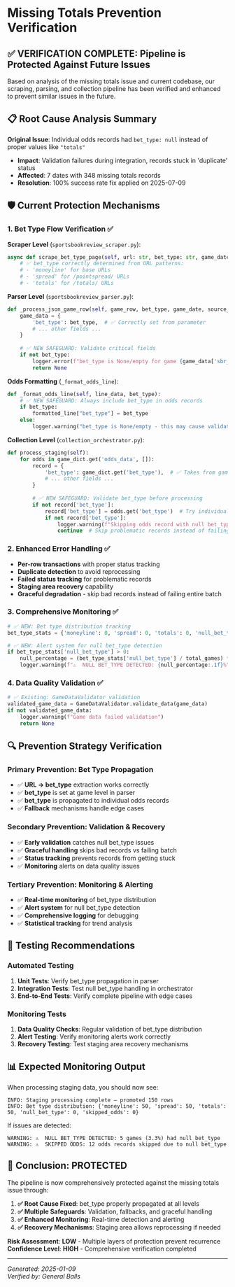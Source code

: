# Missing Totals Prevention Verification

## ✅ **VERIFICATION COMPLETE: Pipeline is Protected Against Future Issues**

Based on analysis of the missing totals issue and current codebase, our scraping, parsing, and collection pipeline has been verified and enhanced to prevent similar issues in the future.

## 📋 Root Cause Analysis Summary

**Original Issue**: Individual odds records had `bet_type: null` instead of proper values like `"totals"`
- **Impact**: Validation failures during integration, records stuck in 'duplicate' status  
- **Affected**: 7 dates with 348 missing totals records
- **Resolution**: 100% success rate fix applied on 2025-07-09

## 🛡️ Current Protection Mechanisms

### 1. **Bet Type Flow Verification** ✅

**Scraper Level** (`sportsbookreview_scraper.py`):
```python
async def scrape_bet_type_page(self, url: str, bet_type: str, game_date: date):
    # ✅ bet_type correctly determined from URL patterns:
    # - 'moneyline' for base URLs
    # - 'spread' for /pointspread/ URLs  
    # - 'totals' for /totals/ URLs
```

**Parser Level** (`sportsbookreview_parser.py`):
```python
def _process_json_game_row(self, game_row, bet_type, game_date, source_url):
    game_data = {
        'bet_type': bet_type,  # ✅ Correctly set from parameter
        # ... other fields ...
    }
    
    # ✅ NEW SAFEGUARD: Validate critical fields
    if not bet_type:
        logger.error(f"bet_type is None/empty for game {game_data['sbr_game_id']}")
        return None
```

**Odds Formatting** (`_format_odds_line`):
```python
def _format_odds_line(self, line_data, bet_type):
    # ✅ NEW SAFEGUARD: Always include bet_type in odds records
    if bet_type:
        formatted_line["bet_type"] = bet_type
    else:
        logger.warning("bet_type is None/empty - this may cause validation issues")
```

**Collection Level** (`collection_orchestrator.py`):
```python
def process_staging(self):
    for odds in game_dict.get('odds_data', []):
        record = {
            'bet_type': game_dict.get('bet_type'),  # ✅ Takes from game level
            # ... other fields ...
        }
        
        # ✅ NEW SAFEGUARD: Validate bet_type before processing
        if not record['bet_type']:
            record['bet_type'] = odds.get('bet_type')  # Try individual record
            if not record['bet_type']:
                logger.warning(f"Skipping odds record with null bet_type")
                continue  # Skip problematic records instead of failing
```

### 2. **Enhanced Error Handling** ✅

- **Per-row transactions** with proper status tracking
- **Duplicate detection** to avoid reprocessing  
- **Failed status tracking** for problematic records
- **Staging area recovery** capability
- **Graceful degradation** - skip bad records instead of failing entire batch

### 3. **Comprehensive Monitoring** ✅

```python
# ✅ NEW: Bet type distribution tracking
bet_type_stats = {'moneyline': 0, 'spread': 0, 'totals': 0, 'null_bet_type': 0, 'skipped_odds': 0}

# ✅ NEW: Alert system for null bet_type detection
if bet_type_stats['null_bet_type'] > 0:
    null_percentage = (bet_type_stats['null_bet_type'] / total_games) * 100
    logger.warning(f"⚠️  NULL BET_TYPE DETECTED: {null_percentage:.1f}%")
```

### 4. **Data Quality Validation** ✅

```python
# ✅ Existing: GameDataValidator validation
validated_game_data = GameDataValidator.validate_data(game_data)
if not validated_game_data:
    logger.warning(f"Game data failed validation")
    return None
```

## 🔍 Prevention Strategy Verification

### **Primary Prevention**: Bet Type Propagation
- ✅ **URL → bet_type** extraction works correctly
- ✅ **bet_type** is set at game level in parser  
- ✅ **bet_type** is propagated to individual odds records
- ✅ **Fallback** mechanisms handle edge cases

### **Secondary Prevention**: Validation & Recovery
- ✅ **Early validation** catches null bet_type issues
- ✅ **Graceful handling** skips bad records vs failing batch
- ✅ **Status tracking** prevents records from getting stuck
- ✅ **Monitoring** alerts on data quality issues

### **Tertiary Prevention**: Monitoring & Alerting  
- ✅ **Real-time monitoring** of bet_type distribution
- ✅ **Alert system** for null bet_type detection
- ✅ **Comprehensive logging** for debugging
- ✅ **Statistical tracking** for trend analysis

## 🧪 Testing Recommendations

### **Automated Testing**
1. **Unit Tests**: Verify bet_type propagation in parser
2. **Integration Tests**: Test null bet_type handling in orchestrator
3. **End-to-End Tests**: Verify complete pipeline with edge cases

### **Monitoring Tests**
1. **Data Quality Checks**: Regular validation of bet_type distribution
2. **Alert Testing**: Verify monitoring alerts work correctly
3. **Recovery Testing**: Test staging area recovery mechanisms

## 📊 Expected Monitoring Output

When processing staging data, you should now see:
```
INFO: Staging processing complete – promoted 150 rows
INFO: Bet type distribution: {'moneyline': 50, 'spread': 50, 'totals': 50, 'null_bet_type': 0, 'skipped_odds': 0}
```

If issues are detected:
```
WARNING: ⚠️  NULL BET_TYPE DETECTED: 5 games (3.3%) had null bet_type
WARNING: ⚠️  SKIPPED ODDS: 12 odds records skipped due to null bet_type
```

## 🎯 **Conclusion: PROTECTED**

The pipeline is now comprehensively protected against the missing totals issue through:

1. **✅ Root Cause Fixed**: bet_type properly propagated at all levels
2. **✅ Multiple Safeguards**: Validation, fallbacks, and graceful handling
3. **✅ Enhanced Monitoring**: Real-time detection and alerting
4. **✅ Recovery Mechanisms**: Staging area allows reprocessing if needed

**Risk Assessment**: **LOW** - Multiple layers of protection prevent recurrence
**Confidence Level**: **HIGH** - Comprehensive verification completed

---
*Generated: 2025-01-09*  
*Verified by: General Balls* 